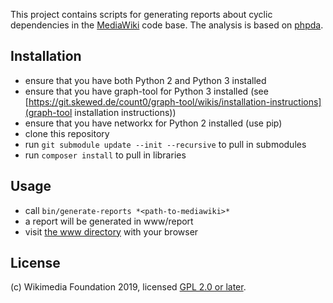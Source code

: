 This project contains scripts for generating reports about cyclic
dependencies in the [MediaWiki](https://mediawiki.org) code base. 
The analysis is based on [phpda](https://github.com/mamuz/PhpDependencyAnalysis).

Installation
--------------
* ensure that you have both Python 2 and Python 3 installed
* ensure that you have graph-tool for Python 3 installed (see [https://git.skewed.de/count0/graph-tool/wikis/installation-instructions](graph-tool installation instructions))
* ensure that you have networkx for Python 2 installed (use pip)
* clone this repository
* run `git submodule update --init --recursive` to pull in submodules
* run `composer install` to pull in libraries

Usage
------
* call `bin/generate-reports *<path-to-mediawiki>*`
* a report will be generated in www/report
* visit [the www directory](./www/) with your browser

License
--------
(c) Wikimedia Foundation 2019, licensed [GPL 2.0 or later](./COPYING).
